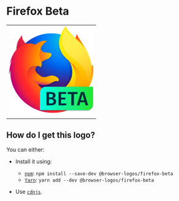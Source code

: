 # Firefox Beta

<table>
    <tr height=230>
        <td>
            <a href="https://github.com/alrra/browser-logos/tree/ca3486647605b5113df9fd9e8e6a9127db9b4e73/src/firefox-beta">
                <img width=220 src="https://raw.githubusercontent.com/alrra/browser-logos/ca3486647605b5113df9fd9e8e6a9127db9b4e73/src/firefox-beta/firefox-beta.svg?sanitize=true" alt="Firefox Beta browser logo">
            </a>
        </td>
    </tr>
</table>

## How do I get this logo?

You can either:

* Install it using:

  * [`npm`][npm]: `npm install --save-dev @browser-logos/firefox-beta`
  * [`Yarn`][yarn]: `yarn add --dev @browser-logos/firefox-beta`

* Use [`cdnjs`][cdnjs].

<!-- Link labels: -->

[cdnjs]: https://cdnjs.com/libraries/browser-logos
[npm]: https://www.npmjs.com/
[yarn]: https://yarnpkg.com/
